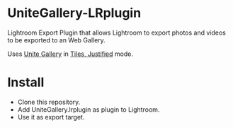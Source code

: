 # UniteGallery-LRplugin
Lightroom Export Plugin that allows Lightroom to export photos and videos to be exported to an Web Gallery.

Uses [Unite Gallery](https://github.com/vvvmax/unitegallery/) in [Tiles, Justified](http://unitegallery.net/index.php?page=tiles-justified) mode.

# Install

* Clone this repository.
* Add UniteGallery.lrplugin as plugin to Lightroom.
* Use it as export target.

